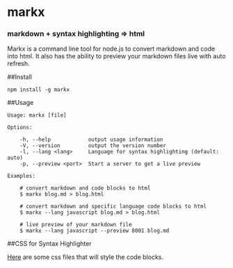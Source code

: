 # markx

### markdown + syntax highlighting => html

Markx is a command line tool for node.js to convert markdown and code into html.  It also has the ability to preview your markdown files live with auto refresh.

##Install

	npm install -g markx

##Usage

	Usage: markx [file]

	Options:

		-h, --help            output usage information
		-V, --version         output the version number
		-l, --lang <lang>     Language for syntax highlighting (default: auto)
		-p, --preview <port>  Start a server to get a live preview

	Examples:

		# convert markdown and code blocks to html
		$ markx blog.md > blog.html

		# convert markdown and specific language code blocks to html
		$ markx --lang javascript blog.md > blog.html

		# live preview of your markdown file
		$ markx --lang javascript --preview 8001 blog.md

##CSS for Syntax Highlighter

[Here](https://github.com/jgallen23/highlight.js/tree/master/src/styles) are some css files that will style the code blocks. 
